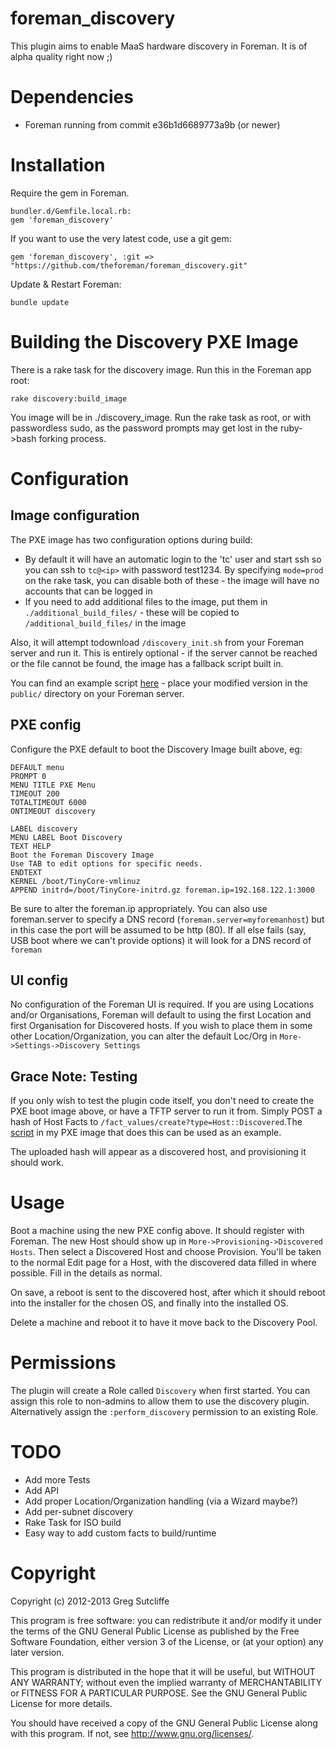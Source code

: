 # foreman\_discovery

This plugin aims to enable MaaS hardware discovery in Foreman. It is of alpha quality
right now ;)

# Dependencies

* Foreman running from commit e36b1d6689773a9b (or newer)

# Installation

Require the gem in Foreman.

    bundler.d/Gemfile.local.rb:
    gem 'foreman_discovery'

If you want to use the very latest code, use a git gem:

    gem 'foreman_discovery', :git => "https://github.com/theforeman/foreman_discovery.git"

Update & Restart Foreman:

    bundle update

# Building the Discovery PXE Image

There is a rake task for the discovery image. Run this in the Foreman app root:

    rake discovery:build_image

You image will be in ./discovery\_image. Run the rake task as root, or with passwordless
sudo, as the password prompts may get lost in the ruby->bash forking process.

# Configuration

## Image configuration

The PXE image has two configuration options during build:

* By default it will have an automatic login to the 'tc' user and start ssh so you can
ssh to `tc@<ip>` with password test1234. By specifying `mode=prod` on the rake task,
you can disable both of these - the image will have no accounts that can be logged in
* If you need to add additional files to the image, put them in `./additional_build_files/` -
these will be copied to `/additional_build_files/` in the image

Also, it will attempt todownload `/discovery_init.sh` from your Foreman server and run
it. This is entirely optional - if the server cannot be reached or the file cannot be
found, the image has a fallback script built in.

You can find an example script [here](extra/discovery_init.sh.example) - place your
modified version in the `public/` directory on your Foreman server.

## PXE config

Configure the PXE default to boot the Discovery Image built above, eg:

    DEFAULT menu
    PROMPT 0
    MENU TITLE PXE Menu
    TIMEOUT 200
    TOTALTIMEOUT 6000
    ONTIMEOUT discovery

    LABEL discovery
    MENU LABEL Boot Discovery
    TEXT HELP
    Boot the Foreman Discovery Image
    Use TAB to edit options for specific needs.
    ENDTEXT
    KERNEL /boot/TinyCore-vmlinuz
    APPEND initrd=/boot/TinyCore-initrd.gz foreman.ip=192.168.122.1:3000

Be sure to alter the foreman.ip appropriately. You can also use foreman.server to
specify a DNS record (`foreman.server=myforemanhost`) but in this case the port will
be assumed to be http (80). If all else fails (say, USB boot where we can't provide
options) it will look for a DNS record of `foreman`

## UI config

No configuration of the Foreman UI is required. If you are using Locations and/or Organisations,
Foreman will default to using the first Location and first Organisation for Discovered
hosts. If you wish to place them in some other Location/Organization, you can alter the
default Loc/Org in `More->Settings->Discovery Settings`

## Grace Note: Testing

If you only wish to test the plugin code itself, you don't need to create the PXE boot
image above, or have a TFTP server to run it from. Simply POST a hash of Host Facts to
`/fact_values/create?type=Host::Discovered`.The
[script](extra/discover_host#L73)
in my PXE image that does this can be used as an example.

The uploaded hash will appear as a discovered host, and provisioning it should work.

# Usage

Boot a machine using the new PXE config above. It should register with Foreman.
The new Host should show up in `More->Provisioning->Discovered Hosts`. Then select a Discovered Host
and choose Provision. You'll be taken to the normal Edit page for a Host, with the
discovered data filled in where possible. Fill in the details as normal.

On save, a reboot is sent to the discovered host, after which it should reboot into
the installer for the chosen OS, and finally into the installed OS.

Delete a machine and reboot it to have it move back to the Discovery Pool.

# Permissions

The plugin will create a Role called `Discovery` when first started. You can assign
this role to non-admins to allow them to use the discovery plugin. Alternatively
assign the `:perform_discovery` permission to an existing Role.

# TODO

* Add more Tests
* Add API
* Add proper Location/Organization handling (via a Wizard maybe?)
* Add per-subnet discovery
* Rake Task for ISO build
* Easy way to add custom facts to build/runtime

# Copyright

Copyright (c) 2012-2013 Greg Sutcliffe

This program is free software: you can redistribute it and/or modify
it under the terms of the GNU General Public License as published by
the Free Software Foundation, either version 3 of the License, or
(at your option) any later version.

This program is distributed in the hope that it will be useful,
but WITHOUT ANY WARRANTY; without even the implied warranty of
MERCHANTABILITY or FITNESS FOR A PARTICULAR PURPOSE.  See the
GNU General Public License for more details.

You should have received a copy of the GNU General Public License
along with this program.  If not, see <http://www.gnu.org/licenses/>.
